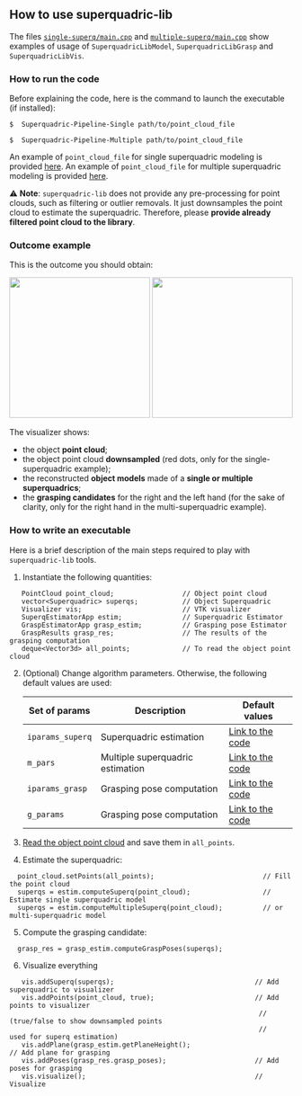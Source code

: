 ## How to use superquadric-lib
The files [`single-superq/main.cpp`](https://github.com/robotology/superquadric-lib/blob/master/src/SuperquadricPipeline/single-superq/main.cpp) and [`multiple-superq/main.cpp`](https://github.com/robotology/superquadric-lib/blob/master/src/SuperquadricPipeline/multiple-superq/main.cpp)
show examples of usage of `SuperquadricLibModel`, `SuperquadricLibGrasp` and `SuperquadricLibVis`.

### How to run the code
Before explaining the code, here is the command  to launch the executable (if installed):
```
$  Superquadric-Pipeline-Single path/to/point_cloud_file
```
```
$  Superquadric-Pipeline-Multiple path/to/point_cloud_file
```
An example of `point_cloud_file` for single superquadric modeling is provided [here](https://github.com/robotology/superquadric-lib/blob/master/misc/example-bottle).
An example of `point_cloud_file` for multiple superquadric modeling is provided [here](https://github.com/robotology/superquadric-lib/blob/master/misc/example-drill).

:warning: **Note**: `superquadric-lib` does not provide any pre-processing for point clouds, such as filtering or outlier removals. It just downsamples the point cloud to estimate the superquadric. Therefore, please **provide already filtered point cloud to the library**. 



### Outcome example
This is the  outcome you should obtain:

<img src="https://github.com/robotology/superquadric-lib/blob/master/misc/example-bottle.png" width = "250"> <img src="https://github.com/robotology/superquadric-lib/blob/master/misc/example-drill.png" width = "250">


The visualizer shows:
- the object **point cloud**;
- the object point cloud **downsampled** (red dots, only for the single-superquadric example);
- the reconstructed **object models** made of a **single or multiple superquadrics**;
- the **grasping candidates** for the right and the left hand (for the sake of clarity, only for the right hand in the multi-superquadric example).

### How to write an executable
Here is a brief description of the main steps required to play with `superquadric-lib` tools.

1. Instantiate the following quantities:
```
   PointCloud point_cloud;                 // Object point cloud
   vector<Superquadric> superqs;           // Object Superquadric
   Visualizer vis;                         // VTK visualizer
   SuperqEstimatorApp estim;               // Superquadric Estimator
   GraspEstimatorApp grasp_estim;          // Grasping pose Estimator
   GraspResults grasp_res;                 // The results of the grasping computation
   deque<Vector3d> all_points;             // To read the object point cloud
```
2. (Optional) Change algorithm parameters. Otherwise, the following default values are used:

    | Set of params | Description | Default values  | 
    | ------------- | ------------- |------------- |
    | `iparams_superq` | Superquadric estimation | [Link to the code](https://github.com/robotology/superquadric-lib/blob/master/src/SuperquadricLib/SuperquadricModel/src/superquadricEstimator.cpp#L332) | 
     | `m_pars` | Multiple superquadric estimation |  [Link to the code](https://github.com/robotology/superquadric-lib/blob/master/src/SuperquadricLib/SuperquadricModel/src/superquadricEstimator.cpp#L344) |
    |`iparams_grasp` | Grasping pose computation | [Link to the code](https://github.com/robotology/superquadric-lib/blob/master/src/SuperquadricLib/SuperquadricGrasp/src/graspComputation.cpp#L875)  |  
    | `g_params` | Grasping pose computation | [Link to the code](https://github.com/robotology/superquadric-lib/blob/master/src/SuperquadricLib/SuperquadricGrasp/src/graspComputation.cpp#L885)|

3. [Read the object point cloud](https://github.com/robotology/superquadric-lib/blob/master/src/SuperquadricPipeline/single-superq/main.cpp#L78)
and save them in `all_points`.
4. Estimate the superquadric:
```
  point_cloud.setPoints(all_points);                           // Fill the point cloud    
  superqs = estim.computeSuperq(point_cloud);                  // Estimate single superquadric model
  superqs = estim.computeMultipleSuperq(point_cloud);          // or multi-superquadric model
```
5. Compute the grasping candidate:
```
  grasp_res = grasp_estim.computeGraspPoses(superqs);
```
6. Visualize everything
```
   vis.addSuperq(superqs);                                   // Add superquadric to visualizer
   vis.addPoints(point_cloud, true);                         // Add points to visualizer
                                                              // (true/false to show downsampled points
                                                              //    used for superq estimation)
   vis.addPlane(grasp_estim.getPlaneHeight();                         // Add plane for grasping
   vis.addPoses(grasp_res.grasp_poses);                      // Add poses for grasping
   vis.visualize();                                          // Visualize
```
